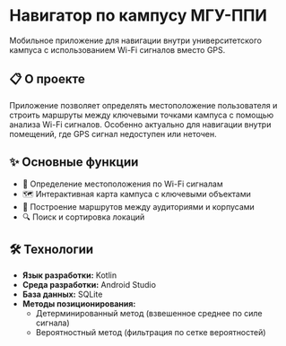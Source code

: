 # Навигатор по кампусу МГУ-ППИ

Мобильное приложение для навигации внутри университетского кампуса с использованием Wi-Fi сигналов вместо GPS.

## 📋 О проекте

Приложение позволяет определять местоположение пользователя и строить маршруты между ключевыми точками кампуса с помощью анализа Wi-Fi сигналов. Особенно актуально для навигации внутри помещений, где GPS сигнал недоступен или неточен.

## ✨ Основные функции

- 📍 Определение местоположения по Wi-Fi сигналам
- 🗺️ Интерактивная карта кампуса с ключевыми объектами
- 🚀 Построение маршрутов между аудиториями и корпусами
- 🔍 Поиск и сортировка локаций

## 🛠️ Технологии

- **Язык разработки:** Kotlin
- **Среда разработки:** Android Studio
- **База данных:** SQLite
- **Методы позиционирования:** 
  - Детерминированный метод (взвешенное среднее по силе сигнала)
  - Вероятностный метод (фильтрация по сетке вероятностей)
